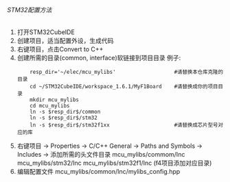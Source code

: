 ###### STM32配置方法
1.  打开STM32CubeIDE
2.  创建项目，适当配置外设，生成代码
3.  右键项目，点击Convert to C++
4.  创建所需的目录(common, interface)软链接到项目目录 例子:
    ```shell
        resp_dir='~/elec/mcu_mylibs'                   #请替换本仓库克隆的目录
        cd ~/STM32CubeIDE/workspace_1.6.1/MyF1Board    #请替换成你的项目目录
        mkdir mcu_mylibs
        cd mcu_mylibs
        ln -s $resp_dir$/common
        ln -s $resp_dir$/stm32
        ln -s $resp_dir$/stm32f1xx                     #请替换成芯片型号对应的库
    ```
5.  右键项目 -> Properties -> C/C++ General -> Paths and Symbols -> Includes -> 添加所需的头文件目录
    mcu_mylibs/commom/Inc
    mcu_mylibs/stm32/Inc
    mcu_mylibs/stm32f1/Inc (f4项目添加对应目录)
6.  编辑配置文件 mcu_mylibs/common/Inc/mylibs_config.hpp
